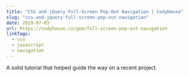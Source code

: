 ```yaml
---
title: "CSS and jQuery Full-Screen Pop-Out Navigation | CodyHouse"
slug: "css-and-jquery-full-screen-pop-out-navigation"
date: 2019-07-03
url: https://codyhouse.co/gem/full-screen-pop-out-navigation
linkTags:
  - css
  - javascript
  - navigation
---
```


A solid tutorial that helped guide the way on a recent project.
